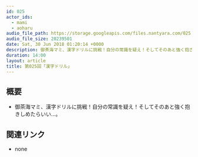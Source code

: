 ```yaml
---
id: 025
actor_ids:
  - mami
  - aoharu
audio_file_path: https://storage.googleapis.com/files.nantyara.com/025.mp3
audio_file_size: 20239501
date: Sat, 30 Jun 2018 01:20:14 +0000
description: 御茶海マミ、漢字ドリルに挑戦！自分の常識を疑え！そしてそのあと強く抱きしめたらいい…。
duration: 14:00
layout: article
title: 第025回「漢字ドリル」
---
```

## 概要

* 御茶海マミ、漢字ドリルに挑戦！自分の常識を疑え！そしてそのあと強く抱きしめたらいい…。

## 関連リンク

* none
